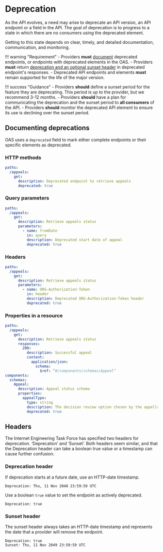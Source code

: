 # Deprecation
As the API evolves, a need may arise to deprecate an API version, an API endpoint or a field in the API. The goal of deprecation is to progress to a state in which there are no consumers using the deprecated element. 

Getting to this state depends on clear, timely, and detailed documentation, communication, and monitoring.

!!! warning "Requirement"
    - Providers **must** [document](#documenting-deprecations) deprecated endpoints, or endpoints with deprecated elements in the OAS.
    - Providers **must** return [deprecation and an optional sunset header](#headers) in deprecated endpoint's responses.
    - Deprecated API endpoints and elements **must** remain supported for the life of the major version.

!!! success "Guidance"
    - Providers **should** define a sunset period for the feature they are deprecating. This period is up to the provider, but we recommend 3-12 months.
    - Providers **should** have a plan for communicating the deprecation and the sunset period to **all consumers** of the API.
    - Providers **should** monitor the deprecated API element to ensure its use is declining over the sunset period.


## Documenting deprecations
OAS uses a `deprecated` field to mark either complete endpoints or their specific elements as deprecated.
### HTTP methods
```yaml
paths:
  /appeals:
    get:
      description: Deprecated endpoint to retrieve appeals
      deprecated: true
```
### Query parameters
```yaml
paths:
  /appeals:
    get:
      description: Retrieve appeals status
      parameters:
        - name: fromDate
          in: query
          description: Deprecated start date of appeal
          deprecated: true
```
### Headers
```yaml
paths:
  /appeals:
    get:
      description: Retrieve appeals status
      parameters:
        - name: ORG-Authorization-Token
          in: header
          description: Deprecated ORG-Authorization-Token header
          deprecated: true
```
### Properties in a resource
```yaml
paths:
  /appeals:
    get:
      description: Retrieve appeals status
      responses:
        200:
          description: Successful appeal
          content:
            application/json:
              schema:
                $ref: “#/components/schemas/Appeal”
components:
  schemas:
    Appeal:
      description: Appeal status schema
      properties:
        appealType:
          type: string
          description: The decision review option chosen by the appellant
          deprecated: true
```

## Headers
The Internet Engineering Task Force has specified two headers for deprecation. ‘Deprecation’ and ‘Sunset’. Both headers seem similar, and that the Deprecation header can take a boolean true value or a timestamp can cause further confusion.
### Deprecation header
If deprecation starts at a future date, use an HTTP-date timestamp.
```
Deprecation: Thu, 11 Nov 2048 23:59:59 UTC
```
Use a boolean `true` value to set the endpoint as actively deprecated. 
```
Deprecation: true
```
### Sunset header
The sunset header always takes an HTTP-date timestamp and represents the date that a provider will remove the endpoint.
```
Deprecation: true
Sunset: Thu, 11 Nov 2049 23:59:59 UTC
```
